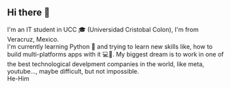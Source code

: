 ## Hi there 👋

I'm an IT student  in UCC :mortar_board: (Universidad Cristobal Colon), I'm from Veracruz, Mexico.  
I'm currently learning Python :snake: and trying to learn new skills like, how to build multi-platforms apps with it 💻📱.
My biggest dream is to work in one of the best technological develpment companies in the world, like meta, youtube..., maybe difficult, but not impossible.  
He-Him



<!--
**Carlosmg13/Carlosmg13** is a ✨ _special_ ✨ repository because its `README.md` (this file) appears on your GitHub profile.

Here are some ideas to get you started:

- 🔭 I’m currently working on ...
- 🌱 I’m currently learning ...
- 👯 I’m looking to collaborate on ...
- 🤔 I’m looking for help with ...
- 💬 Ask me about ...
- 📫 How to reach me: ...
- 😄 Pronouns: ...
- ⚡ Fun fact: ...
-->
